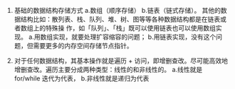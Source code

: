 1. 基础的数据结构存储方式
    a.数组（顺序存储）
    b.链表（链式存储）。
其他的数据结构比如：散列表、栈、队列、堆、树、图等等各种数据结构都是在链表或者数组上的特殊操
作，如「队列」、「栈」既可以使⽤链表也可以使⽤数组实现。
    a.⽤数组实现，就要处理扩容缩容的问题；
    b.⽤链表实现，没有这个问题，但需要更多的内存空间存储节点指针。
    
2. 对于任何数据结构，其基本操作就是遍历 + 访问，即增删查改。尽可能⾼效地增删查改。遍历主要分成两种类型：线性的和⾮线性的。
    a.线性就是 for/while 迭代为代表，
    b.⾮线性就是递归为代表